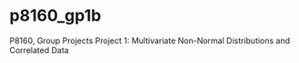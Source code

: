 # p8160_gp1b
P8160, Group Projects Project 1: Multivariate Non-Normal Distributions and Correlated Data
